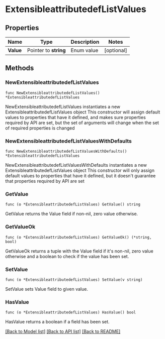 # ExtensibleattributedefListValues

## Properties

Name | Type | Description | Notes
------------ | ------------- | ------------- | -------------
**Value** | Pointer to **string** | Enum value | [optional] 

## Methods

### NewExtensibleattributedefListValues

`func NewExtensibleattributedefListValues() *ExtensibleattributedefListValues`

NewExtensibleattributedefListValues instantiates a new ExtensibleattributedefListValues object
This constructor will assign default values to properties that have it defined,
and makes sure properties required by API are set, but the set of arguments
will change when the set of required properties is changed

### NewExtensibleattributedefListValuesWithDefaults

`func NewExtensibleattributedefListValuesWithDefaults() *ExtensibleattributedefListValues`

NewExtensibleattributedefListValuesWithDefaults instantiates a new ExtensibleattributedefListValues object
This constructor will only assign default values to properties that have it defined,
but it doesn't guarantee that properties required by API are set

### GetValue

`func (o *ExtensibleattributedefListValues) GetValue() string`

GetValue returns the Value field if non-nil, zero value otherwise.

### GetValueOk

`func (o *ExtensibleattributedefListValues) GetValueOk() (*string, bool)`

GetValueOk returns a tuple with the Value field if it's non-nil, zero value otherwise
and a boolean to check if the value has been set.

### SetValue

`func (o *ExtensibleattributedefListValues) SetValue(v string)`

SetValue sets Value field to given value.

### HasValue

`func (o *ExtensibleattributedefListValues) HasValue() bool`

HasValue returns a boolean if a field has been set.


[[Back to Model list]](../README.md#documentation-for-models) [[Back to API list]](../README.md#documentation-for-api-endpoints) [[Back to README]](../README.md)


